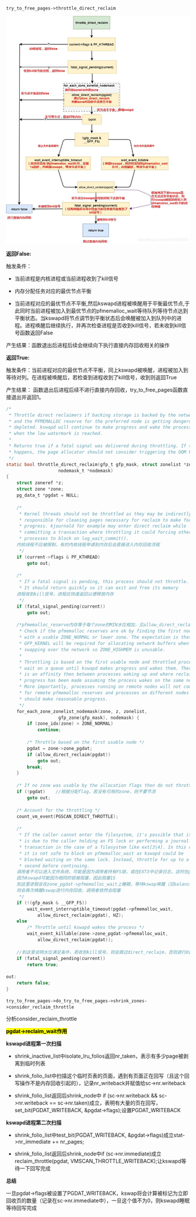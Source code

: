 `try_to_free_pages->throttle_direct_reclaim`

![](./image/1.PNG)

**返回False:**

触发条件：

- 当前进程是内核进程或当前进程收到了kill信号

- 内存分配任务对应的最优节点平衡

- 当前进程对应的最优节点不平衡,然后kswapd进程被唤醒用于平衡最优节点,于此同时当前进程被加入到最优节点的pfmemalloc_wait等待队列等待节点达到平衡状态。当kswapd将节点调节到平衡状态后会唤醒被加入到队列中的进程。进程唤醒后继续执行，并再次检查进程是否收到kill信号，若未收到kill信号函数返回False

产生结果：函数退出后进程后续会继续向下执行直接内存回收相关的操作

**返回True:**

触发条件：当前进程对应的最优节点不平衡，同上kswapd被唤醒，进程被加入到等待对列。在进程被唤醒后，若检查到进程收到了kill信号，收到则返回True

产生结果： 函数退出后进程后续不进行直接内存回收，try_to_free_pages函数直接退出并返回1。

```c
/*
 * Throttle direct reclaimers if backing storage is backed by the network
 * and the PFMEMALLOC reserve for the preferred node is getting dangerously
 * depleted. kswapd will continue to make progress and wake the processes
 * when the low watermark is reached.
 *
 * Returns true if a fatal signal was delivered during throttling. If this
 * happens, the page allocator should not consider triggering the OOM killer.
 */
static bool throttle_direct_reclaim(gfp_t gfp_mask, struct zonelist *zonelist,
                    nodemask_t *nodemask)
{
    struct zoneref *z;
    struct zone *zone;
    pg_data_t *pgdat = NULL;

    /*
     * Kernel threads should not be throttled as they may be indirectly
     * responsible for cleaning pages necessary for reclaim to make forward
     * progress. kjournald for example may enter direct reclaim while
     * committing a transaction where throttling it could forcing other
     * processes to block on log_wait_commit().
    内核线程不应被限制，有的内核线程申请到内存后会直接进入内存回收流程
     */
    if (current->flags & PF_KTHREAD)
        goto out;

    /*
     * If a fatal signal is pending, this process should not throttle.
     * It should return quickly so it can exit and free its memory
    进程收到kill信号，进程应快速返回以便释放内存
     */
    if (fatal_signal_pending(current))
        goto out;

    /*pfmemalloc_reserve内存等于每个zone的MIN水位相加，见allow_direct_reclaim
     * Check if the pfmemalloc reserves are ok by finding the first node
     * with a usable ZONE_NORMAL or lower zone. The expectation is that
     * GFP_KERNEL will be required for allocating network buffers when
     * swapping over the network so ZONE_HIGHMEM is unusable.
     *
     * Throttling is based on the first usable node and throttled processes
     * wait on a queue until kswapd makes progress and wakes them. There
     * is an affinity then between processes waking up and where reclaim
     * progress has been made assuming the process wakes on the same node.
     * More importantly, processes running on remote nodes will not compete
     * for remote pfmemalloc reserves and processes on different nodes
     * should make reasonable progress.
     */
    for_each_zone_zonelist_nodemask(zone, z, zonelist,
                    gfp_zone(gfp_mask), nodemask) {
        if (zone_idx(zone) > ZONE_NORMAL)
            continue;

        /* Throttle based on the first usable node */
        pgdat = zone->zone_pgdat;
        if (allow_direct_reclaim(pgdat))
            goto out;
        break;
    }

    /* If no zone was usable by the allocation flags then do not throttle */
    if (!pgdat)    //根据分配flag，若没有可用的zone，则不要节流
        goto out;

    /* Account for the throttling */
    count_vm_event(PGSCAN_DIRECT_THROTTLE);

    /*
     * If the caller cannot enter the filesystem, it's possible that it
     * is due to the caller holding an FS lock or performing a journal
     * transaction in the case of a filesystem like ext[3|4]. In this case,
     * it is not safe to block on pfmemalloc_wait as kswapd could be
     * blocked waiting on the same lock. Instead, throttle for up to a
     * second before continuing.
    调用者不可以进入文件系统，可能是因为调用者持有FS锁，或在EXT3中记录日志，这时在pfmemalloc_wait阻塞是不安全的
    因为kswapd可能因为相同的锁被阻塞，因此阻塞1S
    到这里进程会在zone_pgdat->pfmemalloc_wait上睡眠，等待kswap唤醒（见balance_pgdat），若被唤醒后allow_direct_reclaim判断数位仍然不满足条件
    则会再次唤醒kswap进行内存回收，调用者依然会阻塞
     */
    if (!(gfp_mask & __GFP_FS))
        wait_event_interruptible_timeout(pgdat->pfmemalloc_wait,
            allow_direct_reclaim(pgdat), HZ);
    else
        /* Throttle until kswapd wakes the process */
        wait_event_killable(zone->zone_pgdat->pfmemalloc_wait,
            allow_direct_reclaim(pgdat));

    //到这里说明水位满足条件，若收到kill信号，则会跳过direct_reclaim，否则进行direct_reclaim
    if (fatal_signal_pending(current))
        return true;

out:
    return false;
}
```

`try_to_free_pages->do_try_to_free_pages->shrink_zones->consider_reclaim_throttle`

分析consider_reclaim_throttle

**<mark>pgdat->reclaim_wait作用</mark>**

**kswapd进程第一次扫描**

- shrink_inactive_list中isolate_lru_folios返回nr_taken，表示有多少page被剥离到临时列表

- shrink_folio_list中扫描这个临时页表的页面，遇到有页面正在回写（且这个回写操作不是内存回收引起的），记录nr_writeback并赋值给sc->nr.writeback

- shrink_folio_list返回后shrink_node中 if (sc->nr.writeback && sc->nr.writeback == sc->nr.taken)成立，表明有大量的页在回写，set_bit(PGDAT_WRITEBACK, &pgdat->flags);设置PGDAT_WRITEBACK

**kswapd进程第二次扫描**

- shrink_folio_list中test_bit(PGDAT_WRITEBACK, &pgdat->flags)成立stat->nr_immediate += nr_pages;

- shrink_folio_list返回后shrink_node中if (sc->nr.immediate)成立reclaim_throttle(pgdat, VMSCAN_THROTTLE_WRITEBACK);让kswapd等待一下回写完成

**总结**

一旦pgdat->flags被设置了PGDAT_WRITEBACK，kswap将会计算被标记为立即回收页的数量（记录在sc->nr.immediate中），一旦这个值不为0，则kswapd睡眠等待回写完成
